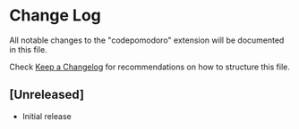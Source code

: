 # Change Log

All notable changes to the "codepomodoro" extension will be documented in this file.

Check [Keep a Changelog](http://keepachangelog.com/) for recommendations on how to structure this file.

## [Unreleased]

- Initial release